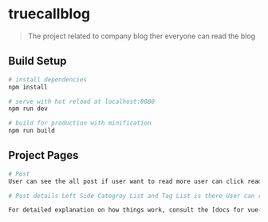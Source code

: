 # truecallblog

> The project related to company blog ther everyone can read the blog

## Build Setup

``` bash
# install dependencies
npm install

# serve with hot reload at localhost:8080
npm run dev

# build for production with minification
npm run build
```
## Project Pages

 ``` bash
 # Post 
 User can see the all post if user want to read more user can click read more and user can read the post details.
 
 # Post details Left Side Categroy List and Tag List is there User can read related post tag

For detailed explanation on how things work, consult the [docs for vue-loader](http://vuejs.github.io/vue-loader).

